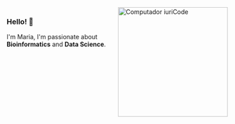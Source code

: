 <img src="https://media1.giphy.com/media/LMcB8XospGZO8UQq87/giphy.gif?cid=790b76118fc068656e6d0ef4f96f89c238cdf5fa8ebc8771&rid=giphy.gif&ct=g" min-width="250px" max-width="250px" width="250px" align="right" alt="Computador iuriCode">

### Hello! 👋

I'm Maria, I'm passionate about **Bioinformatics** and **Data Science**.
